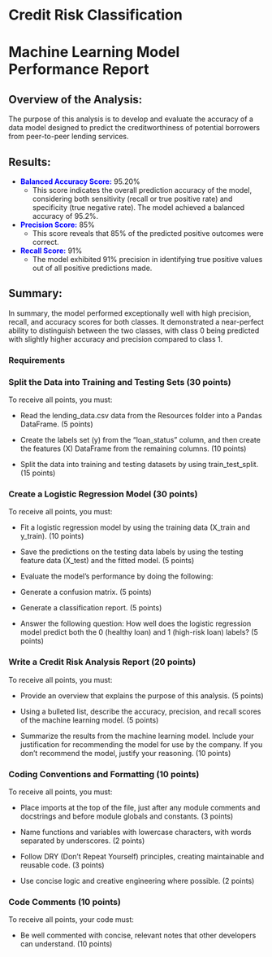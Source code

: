# Credit Risk Classification
# Machine Learning Model Performance Report

## Overview of the Analysis:
The purpose of this analysis is to develop and evaluate the accuracy of a data model designed to predict the creditworthiness of potential borrowers from peer-to-peer lending services.

## Results:
- <span style="color:blue">**Balanced Accuracy Score:**</span> 95.20%
  - This score indicates the overall prediction accuracy of the model, considering both sensitivity (recall or true positive rate) and specificity (true negative rate). The model achieved a balanced accuracy of 95.2%.
- <span style="color:blue">**Precision Score:**</span> 85%
  - This score reveals that 85% of the predicted positive outcomes were correct.
- <span style="color:blue">**Recall Score:**</span> 91%
  - The model exhibited 91% precision in identifying true positive values out of all positive predictions made.

## Summary:
In summary, the model performed exceptionally well with high precision, recall, and accuracy scores for both classes. It demonstrated a near-perfect ability to distinguish between the two classes, with class 0 being predicted with slightly higher accuracy and precision compared to class 1.


### Requirements
### Split the Data into Training and Testing Sets (30 points)
To receive all points, you must:

* Read the lending_data.csv data from the Resources folder into a Pandas DataFrame. (5 points)

* Create the labels set (y) from the “loan_status” column, and then create the features (X) DataFrame from the remaining columns. (10 points)

* Split the data into training and testing datasets by using train_test_split. (15 points)

### Create a Logistic Regression Model (30 points)
To receive all points, you must:

* Fit a logistic regression model by using the training data (X_train and y_train). (10 points)

* Save the predictions on the testing data labels by using the testing feature data (X_test) and the fitted model. (5 points)

* Evaluate the model’s performance by doing the following:

 - Generate a confusion matrix. (5 points)

 - Generate a classification report. (5 points)

 - Answer the following question: How well does the logistic regression model predict both the 0 (healthy loan) and 1 (high-risk loan) labels? (5 points)

### Write a Credit Risk Analysis Report (20 points)
To receive all points, you must:

* Provide an overview that explains the purpose of this analysis. (5 points)

* Using a bulleted list, describe the accuracy, precision, and recall scores of the machine learning model. (5 points)

* Summarize the results from the machine learning model. Include your justification for recommending the model for use by the company. If you don’t recommend the model, justify your reasoning. (10 points)

### Coding Conventions and Formatting (10 points)
To receive all points, you must:

* Place imports at the top of the file, just after any module comments and docstrings and before module globals and constants. (3 points)

* Name functions and variables with lowercase characters, with words separated by underscores. (2 points)

* Follow DRY (Don’t Repeat Yourself) principles, creating maintainable and reusable code. (3 points)

* Use concise logic and creative engineering where possible. (2 points)

### Code Comments (10 points)
To receive all points, your code must:

* Be well commented with concise, relevant notes that other developers can understand. (10 points)

